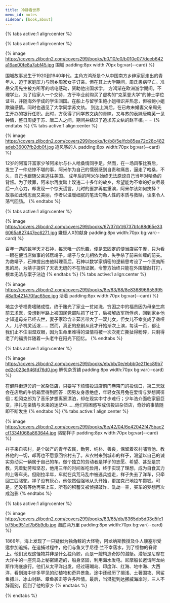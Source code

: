 ```yaml
---
title: 冷静看世界
menu_id: notes
sidebar: [book,about]
---
```

{% tabs active:1 align:center %}
<!-- tab 1 -->
{% tabs active:1 align:center %}
<!-- tab 封面 -->
{% image https://covers.zlibcdn2.com/covers299/books/b0/10/e0/b010e077deeb642a16ae00fe8a7abf45.jpg 围城 padding:8px width:70px bg:var(--card) %}
<!-- tab 介绍 -->
围城故事发生于1920到1940年代。主角方鸿渐是个从中国南方乡绅家庭走出的青年人，迫于家庭压力与同乡周家女子订亲。但在其上大学期间，周氏患病早亡。准岳父周先生被方所写的唁电感动，资助他出国求学。
方鸿渐在欧洲游学期间，不理学业。为了给家人一个交待，方于毕业前购买了虚构的“克莱登大学”的博士学位证书，并随海外学成的学生回国。在船上与留学生鲍小姐相识并热恋，但被鲍小姐欺骗感情。同时也遇见了大学同学苏文纨。
到达上海后，在已故未婚妻父亲周先生开办的银行任职。此时，方获得了同学苏文纨的青睐，又与苏的表妹唐晓芙一见钟情，整日周旋于苏、唐二人之间，期间并结识了追求苏文纨的赵辛楣。······
{% endtabs %}
{% tabs active:1 align:center %}
<!-- tab 封面 -->
{% image https://covers.zlibcdn2.com/covers299/books/fc/b8/5e/fcb85ea72c28c482adeb36007fb2db0f.jpg 追风筝的人 padding:8px width:70px bg:var(--card) %}
<!-- tab 介绍 -->
12岁的阿富汗富家少爷阿米尔与仆人哈桑情同手足。然而，在一场风筝比赛后，发生了一件悲惨不堪的事，阿米尔为自己的懦弱感到自责和痛苦，逼走了哈桑，不久，自己也跟随父亲逃往美国。
成年后的阿米尔始终无法原谅自己当年对哈桑的背叛。为了赎罪，阿米尔再度踏上暌违二十多年的故乡，希望能为不幸的好友尽最后一点心力，却发现一个惊天谎言，儿时的噩梦再度重演，阿米尔该如何抉择？
故事如此残忍而又美丽，作者以温暖细腻的笔法勾勒人性的本质与救赎，读来令人荡气回肠。
{% endtabs %}

<!-- tab 2 -->
{% tabs active:1 align:center %}
<!-- tab 封面 -->
{% image https://covers.zlibcdn2.com/covers299/books/67/37/b1/6737b1c88d65e336065a827447ec6271.jpg 嫌疑人X的献身 padding:8px width:70px bg:var(--card) %}
<!-- tab 介绍 -->
百年一遇的数学天才石神，每天唯一的乐趣，便是去固定的便当店买午餐，只为看一眼在便当店做事的邻居靖子。靖子与女儿相依为命，失手杀了前来纠缠的前夫。为救靖子，石神提出由他料理善后。石神以数学家缜密的逻辑思考设了一个匪夷所思的局，为靖子提供了天衣无缝的不在场证据，令警方始终只能在外围敲敲打打，根本无法与案子沾边
{% endtabs %}
{% tabs active:1 align:center %}
<!-- tab 封面 -->
{% image https://covers.zlibcdn2.com/covers299/books/8e/83/68/8e83689665599548afb421470fac65ee.jpg 活着 padding:8px width:70px bg:var(--card) %}
<!-- tab 介绍 -->
地主少爷福贵嗜赌成性，终于赌光了家业一贫如洗，穷困之中的福贵因为母亲生病前去求医，没想到半路上被国民党部队抓了壮丁，后被解放军所俘虏，回到家乡他才知道母亲已经去世，妻子家珍含辛茹苦带大了一双儿女，但女儿不幸变成了聋哑人，儿子机灵活泼……
然而，真正的悲剧从此才开始渐次上演，每读一页，都让我们止不住泪湿双眼，因为生命里难得的温情将被一次次死亡撕扯得粉碎，只剩得老了的福贵伴随着一头老牛在阳光下回忆。
{% endtabs %}

<!-- tab 3 -->
{% tabs active:1 align:center %}
<!-- tab 封面 -->
{% image https://covers.zlibcdn2.com/covers299/books/eb/bb/0e/ebbb0e211ec89b7ed2c023e946fd76d0.jpg 解忧杂货铺 padding:8px width:70px bg:var(--card) %}
<!-- tab 介绍 -->
在僻静街道旁的一家杂货店，只要写下烦恼投进店前门卷帘门的投信口，第二天就会在店后的牛奶箱里得到回答：因男友身患绝症，年轻女孩月兔在爱情与梦想间徘徊；松冈克郎为了音乐梦想离家漂泊，却在现实中寸步难行；少年浩介面临家庭巨变，挣扎在亲情与未来的迷茫中……他们将困惑写成信投进杂货店，奇妙的事情随即不断发生
{% endtabs %}
{% tabs active:1 align:center %}
<!-- tab 封面 -->
{% image https://covers.zlibcdn2.com/covers299/books/6e/42/04/6e42042f475bac2cf1334f068a863644.jpg 骆驼祥子 padding:8px width:70px bg:var(--card) %}
<!-- tab 介绍 -->
祥子来自农村，是个破产的青年农民，勤劳、纯朴、善良，保留着农村哺育他、教养他的一切，却再也不愿意回农村去了。从农村来到城市的祥子，渴望以自己的诚实劳动买一辆属于自己的车。做个独立的劳动者是祥子的志愿、希望、甚至是宗教，凭着勤劳和坚忍，他用三年的时间省吃俭用，终于实现了理想，成为自食其力的上等车夫。但刚拉半年，车就在兵荒马乱中被逃兵掳走，祥子失去了洋车，只牵回三匹骆驼。祥子没有灰心，他依然倔强地从头开始，更加克己地拉车攒钱。可是，还没有等他再买上车，所有的积蓄又被侦探敲诈、洗劫一空，买车的梦想再次成泡影
{% endtabs %}

<!-- tab 4 -->
{% tabs active:1 align:center %}
<!-- tab 封面 -->
{% image https://covers.zlibcdn2.com/covers299/books/83/65/db/8365db5d03d5fe1b75be951ef7b6b9db.jpg 海底两万里 padding:8px width:70px bg:var(--card) %}
<!-- tab 介绍 -->
1866年，海上发现了一只疑似为独角鲸的大怪物，阿龙纳斯教授及仆人康塞尔受邀参加追捕。在追捕过程中，他们与鱼叉手尼德·兰不幸落水，到了怪物的脊背上。他们发现这怪物并非是什么独角鲸，而是一艘构造奇妙的潜艇。潜艇是尼摩在大洋中的一座荒岛上秘密建造的，船身坚固，利用海水发电。尼摩船长邀请阿龙纳斯作海底旅行。他们从太平洋出发，经过珊瑚岛、印度洋、红海、地中海、大西洋，看到海中许多罕见的动植物和奇异景象。途中还经历了搁浅、土著围攻、同鲨鱼搏斗、冰山封路、章鱼袭击等许多险情。最后，当潜艇到达挪威海岸时，三人不辞而别，回到了他的家乡
{% endtabs %}

{% endtabs %}

